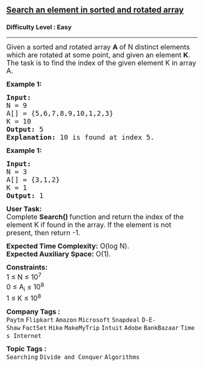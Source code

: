 <h2><a href="https://www.geeksforgeeks.org/problems/search-in-a-rotated-array0959/1?page=12&difficulty=Easy&sortBy=submissions">Search an element in sorted and rotated array</a></h2><h3>Difficulty Level : Easy</h3><hr><div class="problems_problem_content__Xm_eO"><p><span style="font-size:18px">Given a sorted and rotated array <strong>A </strong>of N distinct elements which are rotated at some point, and given an element <strong>K</strong>. The task is to find the index of the given element K in array A.</span></p>

<p><span style="font-size:18px"><strong>Example 1:</strong></span></p>

<pre><span style="font-size:18px"><strong>Input:
</strong>N = 9
A[] = {5,6,7,8,9,10,1,2,3}
K = 10
<strong>Output: </strong>5<strong>
Explanation: </strong>10 is found at index 5.</span>
</pre>

<p><span style="font-size:18px"><strong>Example 1:</strong></span></p>

<pre><span style="font-size:18px"><strong>Input:
</strong>N = 3
A[] = {3,1,2}
K = 1
<strong>Output: </strong>1</span></pre>

<p><span style="font-size:18px"><strong>User Task:</strong><br>
Complete <strong>Search()&nbsp;</strong>function and return&nbsp;the index of the element K if found in the array.&nbsp;If the element is not present, then return -1.</span></p>

<p><span style="font-size:18px"><strong>Expected Time Complexity:</strong>&nbsp;O(log N).<br>
<strong>Expected Auxiliary Space:</strong>&nbsp;O(1).</span></p>

<p><span style="font-size:18px"><strong>Constraints:</strong><br>
1 ≤ N ≤ 10<sup>7</sup><br>
0 ≤ A<sub>i</sub> ≤ 10<sup>8</sup><br>
1 ≤ K ≤ 10<sup>8</sup></span></p>
</div><p><span style=font-size:18px><strong>Company Tags : </strong><br><code>Paytm</code>&nbsp;<code>Flipkart</code>&nbsp;<code>Amazon</code>&nbsp;<code>Microsoft</code>&nbsp;<code>Snapdeal</code>&nbsp;<code>D-E-Shaw</code>&nbsp;<code>FactSet</code>&nbsp;<code>Hike</code>&nbsp;<code>MakeMyTrip</code>&nbsp;<code>Intuit</code>&nbsp;<code>Adobe</code>&nbsp;<code>BankBazaar</code>&nbsp;<code>Times Internet</code>&nbsp;<br><p><span style=font-size:18px><strong>Topic Tags : </strong><br><code>Searching</code>&nbsp;<code>Divide and Conquer</code>&nbsp;<code>Algorithms</code>&nbsp;